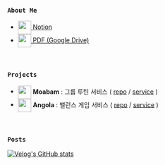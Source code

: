 
### `About Me`
<ul>
  <li>
    <a href="https://chachadev.notion.site/chachadev/Portfolio-7aa62c476b6d4d9281807e4d86513220" target="_blank">
      <img align="center" src="https://github.com/chasj0326/chasj0326/assets/62418379/91b30548-fcaa-4c3c-b641-93baed47c22d" width="30" />
      Notion
    </a>
  </li>
  <li>
    <a href="https://drive.google.com/file/d/1QcWiWmr20-S5lVsYCoLULY5xDihADOd_/view?usp=sharing" target="_blank">
      <img align="center" src="https://github.com/chasj0326/chasj0326/assets/62418379/1aaea7a3-7e92-4879-827a-9f2022a97789" width="30" />
      PDF (Google Drive)
    </a>
  </li>
</ul>

<br/>

### `Projects`
<ul>
  <li>
    <img align="center" src="https://github.com/chasj0326/chasj0326/assets/62418379/312afc10-047c-4a4b-8298-9b9d84958d88" width="30" />
    <b>Moabam</b> : 그룹 루틴 서비스 ( <a href="https://github.com/team-moabam/moabam-FE">repo</a> / <a href="https://www.moabam.com">service</a> )
  </li>
  <li>
    <img align="center" src="https://github.com/chasj0326/chasj0326/assets/62418379/6a002abb-bee8-41ee-948f-0d01b2049520" width="30" />
    <a><b>Angola</b> : 밸런스 게임 서비스 ( <a href="https://github.com/prgrms-fe-devcourse/FEDC4_Angola_NaYoung">repo</a> / <a href="https://fedc4-angola.vercel.app/">service</a> )
  </li>
</ul>

<br/>

### `Posts`

[![Velog's GitHub stats](https://velog-readme-stats.vercel.app/api/list?name=cszzi1006)](https://velog.io/@cszzi1006) 



